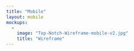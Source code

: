 ```yaml
---
title: "Mobile"
layout: mobile
mockups:
  -
    image: "Top-Notch-Wireframe-mobile-v2.jpg"
    title: "Wireframe"
---
```

